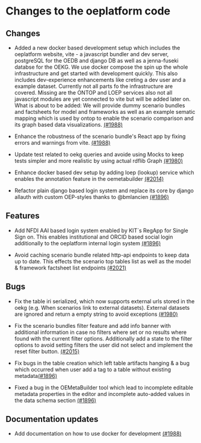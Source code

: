 # Changes to the oeplatform code

## Changes

- Added a new docker based development setup which includes the oeplatform website, vite - a javascript bundler and dev server, postgreSQL for the OEDB and django DB as well as a jenna-fuseki databse for the OEKG. We use docker compose the spin up the whole infrastructure and get started with development quickly. This also includes dev-experience enhancements like creting a dev user and a example dataset.
  Currently not all parts fo the infrastructure are covered. Missing are the ONTOP and LOEP services also not all javascript modules are yet connected to vite but will be added later on.
  What is about to be added: We will provide dummy scenario bundles and factsheets for model and frameworks as well as an example sematic mapping which is used by ontop to enable the scenario comparison and its graph based data visualizations. [(#1988)](https://github.com/OpenEnergyPlatform/oeplatform/pull/1988)

- Enhance the robustness of the scenario bundle's React app by fixing errors and warnings from vite. [(#1988)](https://github.com/OpenEnergyPlatform/oeplatform/pull/1988)

- Update test related to oekg queries and avoide using Mocks to keep tests simpler and more realistic by using actual rdflib Graph [(#1980)](https://github.com/OpenEnergyPlatform/oeplatform/pull/1980)

- Enhance docker based dev setup by adding loep (lookup) service which enables the annotation feature in the oemetabuilder [(#2014)](https://github.com/OpenEnergyPlatform/oeplatform/pull/2014)

- Refactor plain django based login system and replace its core by django allauth with custom OEP-styles thanks to @bmlancien [(#1896)](https://github.com/OpenEnergyPlatform/oeplatform/pull/1896)

## Features

- Add NFDI AAI based login system enabled by KIT´s RegApp for Single Sign on. This enables institutional and ORCID based social login additionally to the oeplatform internal login system [(#1896)](https://github.com/OpenEnergyPlatform/oeplatform/pull/1896)

- Avoid caching scenario bundle related http-api endpoints to keep data up to date. This effects the scenario top tables list as well as the model & framework factsheet list endpoints [(#2021)](https://github.com/OpenEnergyPlatform/oeplatform/pull/2021)

## Bugs

- Fix the table iri serialized, which now supports external urls stored in the oekg (e.g. When scenarios link to external datasets). External datasets are ignored and return a empty string to avoid exceptions [(#1980)](https://github.com/OpenEnergyPlatform/oeplatform/pull/1980)

- Fix the scenario bundles filter feature and add info banner with additional information in case no filters where set or no results where found with the current filter options. Additionally add a state to the filter options to avoid setting filters the user did not select and implement the reset filter button. [(#2015)](https://github.com/OpenEnergyPlatform/oeplatform/pull/2015)

- Fix bugs in the table creation which left table artifacts hanging & a bug which occurred when user add a tag to a table without existing metadata[(#1896)](https://github.com/OpenEnergyPlatform/oeplatform/pull/1896)

- Fixed a bug in the OEMetaBuilder tool which lead to incomplete editable metadata properties in the editor and incomplete auto-added values in the data schema section [(#1896)](https://github.com/OpenEnergyPlatform/oeplatform/pull/1896)

## Documentation updates

- Add documentation on how to use docker for development [(#1988)](https://github.com/OpenEnergyPlatform/oeplatform/pull/1988)
